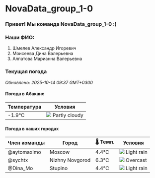 # NovaData_group_1-0
### Привет! Мы команда NovaData_group_1-0 :)

### Наши ФИО:
1. Шмелев Александр Игоревич
2. Моисеева Дина Валерьевна
3. Алпатова Марианна Валерьевна

### Текущая погода
<!-- WEATHER:START -->
_Обновлено: 2025-10-14 09:37 GMT+0300_

#### Погода в Абакане

| Температура | Условия |
|-------------|----------|
| -1.9°C     | ![](https://cdn.weatherapi.com/weather/64x64/day/116.png) Partly cloudy |

#### Погода в наших городах

| Член команды  | Город               | 🌡️ Темп.  | Условия          |
|---------------|---------------------|-----------|--------------------|
| @aytomaximo    | Moscow              |    4.4°C | ![](https://cdn.weatherapi.com/weather/64x64/day/296.png) Light rain   |
| @sychtx        | Nizhny Novgorod     |    6.3°C | ![](https://cdn.weatherapi.com/weather/64x64/day/122.png) Overcast     |
| @Dina_Mo       | Stupino             |    4.4°C | ![](https://cdn.weatherapi.com/weather/64x64/day/296.png) Light rain   |

<!-- WEATHER:END -->
